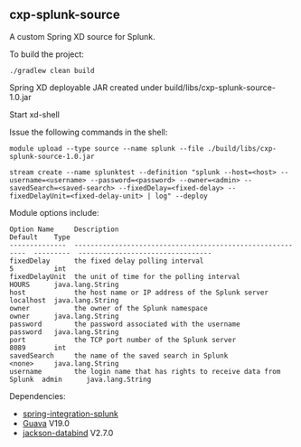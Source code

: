 ## cxp-splunk-source

A custom Spring XD source for Splunk.

To build the project:

    ./gradlew clean build

Spring XD deployable JAR created under build/libs/cxp-splunk-source-1.0.jar

Start xd-shell

Issue the following commands in the shell:

    module upload --type source --name splunk --file ./build/libs/cxp-splunk-source-1.0.jar
    
    stream create --name splunktest --definition "splunk --host=<host> --username=<username> --password=<password> --owner=<admin> --savedSearch=<saved-search> --fixedDelay=<fixed-delay> --fixedDelayUnit=<fixed-delay-unit> | log" --deploy

Module options include:

    Option Name     Description                                                 Default    Type
    --------------  ----------------------------------------------------------  ---------  ---------------------------------
    fixedDelay      the fixed delay polling interval                            5          int
    fixedDelayUnit  the unit of time for the polling interval                   HOURS      java.lang.String
    host            the host name or IP address of the Splunk server            localhost  java.lang.String
    owner           the owner of the Splunk namespace                           owner      java.lang.String
    password        the password associated with the username                   password   java.lang.String
    port            the TCP port number of the Splunk server                    8089       int
    savedSearch     the name of the saved search in Splunk                      <none>     java.lang.String
    username        the login name that has rights to receive data from Splunk  admin      java.lang.String

Dependencies:

* [spring-integration-splunk](https://github.com/markmo/spring-integration-splunk)
* [Guava](https://github.com/google/guava) V19.0
* [jackson-databind](https://github.com/FasterXML/jackson-databind) V2.7.0